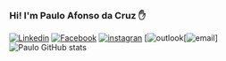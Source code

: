 ### Hi! I'm Paulo Afonso da Cruz ✋
[![Linkedin](	https://img.shields.io/badge/LinkedIn-0077B5?style=for-the-badge&logo=linkedin&logoColor=white)](https://www.linkedin.com/in/paulo-afonso-cruz-304256174/)
[![Facebook]( https://img.shields.io/badge/Facebook-1877F2?style=for-the-badge&logo=facebook&logoColor=whitee)](https://www.facebook.com/paulo.afonso.334)
[![instagran]( https://img.shields.io/badge/Instagram-E4405F?style=for-the-badge&logo=instagram&logoColor=white)](https://www.instagram.com/pauloafonsocruz/)
[![outlook]( https://img.shields.io/badge/Microsoft_Outlook-0078D4?style=for-the-badge&logo=microsoft-outlook&logoColor=whitee)[![email]("mailto:paulo.cruz20@fatec.sp.gov.br")]
![Paulo GitHub stats]( https://github-readme-stats.vercel.app/api?username=PauloCruz34&show_icons=true&theme=radical)
 
